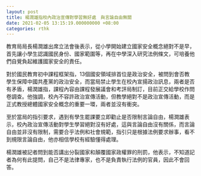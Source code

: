 ```yaml
---
layout: post
title: 楊潤雄指校內政治宣傳對學習無好處　與言論自由無關
date: 2021-02-05 13:15:19.000000000 +08:00
categories: rthk
---
```


教育局局長楊潤雄出席立法會後表示，從小學開始建立國家安全概念絕對不是早，首先讓小學生認識國民身份、國家範圍等，再在中學深入研究法例條文，可培養他們自覺負起維護國家安全的責任。

對於國民教育初中課程框架指，13個國安領域排首位是政治安全，被問到會否教學生保障中國共產黨的政治安全，而當局禁止學生在校內宣揚政治訊息，兩者是否有矛盾，楊潤雄指，課程內容由課程發展議會和考評局制訂，目前正交給學校作問卷調查。他強調，校內不容許政治宣傳活動，但教學絕對不是政治宣傳活動，而是正式教授總體國家安全概念的重要一環，兩者並沒有衝突。

至於當局的指引要求，遇到有學生罷課要立即勸止是否限制言論自由，楊潤雄表示，校內政治宣傳活動對學生學習絕對沒有好處，這與言論自由沒有關係，而言論自由並非沒有限制，需要合乎法例和社會規範，指引只是根據法例要求辦事，看不到規限言論自由，他亦相信學校有經驗懂得處理。

楊潤雄被記者問到能否講出分裂國家和顛覆國家政權罪的刑罰，他表示，不知道記者為何有此提問，自己不是法律專家，也不是負責執行法例的官員，因此不會回答。
